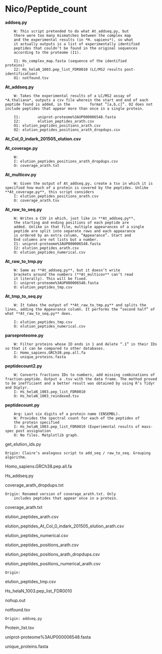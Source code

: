 Nico/Peptide_count
=============

**addseq.py**  

        W: This script pretended to do what At_addseq.py, but
        there were too many mismatches between the complex map
        and the experimental results (in *H. sapiens*), so what 
        it actually outputs is a list of experimentally identified 
        peptides that couldn’t be found in the original sequences        
        according to the proteome (I1).

        I1: Hs_complex_map.fasta (sequence of the identified         proteins)  
        I2: Hs_helaN_1003.pep_list_FDR0010 (LC/MS2 results post-identification)
        O1: notfound.tsv 
 
**At_addseq.py**

        W: Takes the experimental results of a LC/MS2 assay of *A.thaliana*, outputs a csv file wherein the start and end of each peptide found is added, in the         format “[a,b,c]”. O2 does not include peptides that appear more than once in a single protein.

        I1:        uniprot-proteome%3AUP000006548.fasta
        I2:        elution_peptides_arath.csv
        O1: elution_peptides_positions_arath.csv
        O2: elution_peptides_positions_arath_dropdups.csv

**At_Col_0_indark_201505_elution.csv**

**At_coverage.py**

        W:
        I: elution_peptides_positions_arath_dropdups.csv
        O: coverage_arath.txt

**At_multicov.py**

        W: Given the output of At_addseq.py, create a tsv in which it is specified how much of a protein is covered by the peptides. Unlike **At_coverage.py**, this script considers
        I: elution_peptides_positions_arath.csv
        O: coverage_arath.tsv

**At_raw_to_seq.py**

        W: Writes a CSV in which, just like in **At_addseq.py**,
        the starting and ending positions of each peptide are 
        added. Unlike in that file, multiple appearances of a single
        peptide are split into separate rows and each appearance
        is ordered by an extra column, “Appearance”. Start and
        End columns are not lists but a number.
        I1: uniprot-proteome%3AUP000006548.fasta
        I2: elution_peptides_arath.csv
        O: elution_peptides_numerical.csv

**At_raw_to_tmp.py**

        W: Same as **At_addseq.py**, but it doesn’t write 
        brackets around the numbers (**At_multicov** can’t read 
        it literally). This will be fixed.
        I: uniprot-proteome%3AUP000006548.fasta
        O: elution_peptides_tmp.csv

**At_tmp_to_seq.py**

        W: It takes the output of **At_raw_to_tmp.py** and splits the lines, adding the Appearance column. It performs the “second half” of what **At_raw_to_seq.py** does.

        I: elution_peptides_tmp.csv
        O: elution_peptides_numerical.csv

**parseproteome.py**

        W: Filter proteins whose ID ends in 1 and delete “.1” in their IDs so that it can be compared to other databases.
        I: Homo_sapiens.GRCh38.pep.all.fa
        O: unique_proteins.fasta
**peptidecount2.py**

        W: Converts fractions IDs to numbers, add missing combinations of fraction-peptide. Output a .tsv with the data frame. The method proved to be inefficient and a better result was obtained by using R’s Tidyr and Diplyr.
        I: Hs_helaN_1003.pep_list_FDR0010
        O: Hs_helaN_1003_reindexed.tsv
**peptidecount.py**

        Arg: Last six digits of a protein name (ENSEMBL).
        W: Provides the spectral count for each of the peptides of         
        the protein specified
        I: Hs_helaN_1003.pep_list_FDR0010 (Experimental results of mass-spec post assignation
        O: No files. Matplotlib graph.

get_elution_ids.py

	Origin: Claire’s analogous script to add_seq / raw_to_seq. Grouping algorithm.

Homo_sapiens.GRCh38.pep.all.fa

Hs_addseq.py

coverage_arath_dropdups.txt

	Origin: Renamed version of coverage_arath.txt. Only 
        includes peptides that appear once in a protein.

coverage_arath.txt

elution_peptides_arath.csv

elution_peptides_At_Col_0_indark_201505_elution_arath.csv

elution_peptides_numerical.csv

elution_peptides_positions_arath.csv

elution_peptides_positions_arath_dropdups.csv

elution_peptides_positions_numerical_arath.csv

	Origin: 

elution_peptides_tmp.csv


Hs_helaN_1003.pep_list_FDR0010

nohup.out

notfound.tsv

	Origin: addseq.py


Protein_list.tsv

uniprot-proteome%3AUP000006548.fasta

unique_proteins.fasta

